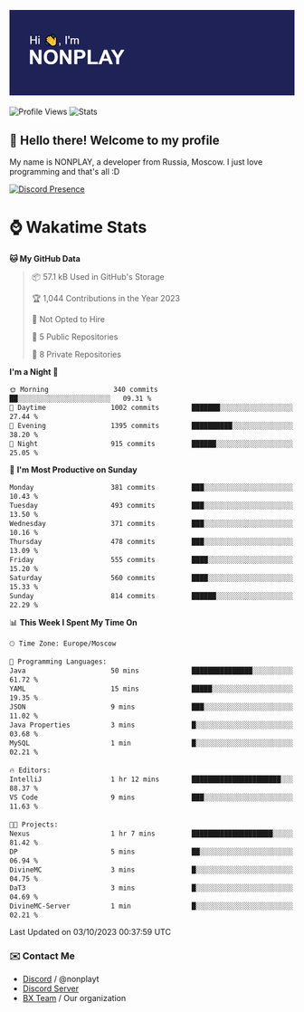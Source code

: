 ![Discord Presence](./header.png)
<br></br>
![Profile Views](https://komarev.com/ghpvc/?username=NONPLAYT&color=blue&style=for-the-badge)
![Stats](https://img.shields.io/badge/0%25-OPTIMIZED-orange?style=for-the-badge)


## :wave: Hello there! Welcome to my profile

My name is NONPLAY, a developer from Russia, Moscow. I just love programming and that's all :D

[![Discord Presence](https://lanyard.cnrad.dev/api/597087584090587177?showDisplayName=true)](https://discord.com/users/597087584090587177) 

# ⌚ Wakatime Stats

<!--START_SECTION:waka-->
**🐱 My GitHub Data** 

> 📦 57.1 kB Used in GitHub's Storage 
 > 
> 🏆 1,044 Contributions in the Year 2023
 > 
> 🚫 Not Opted to Hire
 > 
> 📜 5 Public Repositories 
 > 
> 🔑 8 Private Repositories 
 > 
**I'm a Night 🦉** 

```text
🌞 Morning                340 commits         ██░░░░░░░░░░░░░░░░░░░░░░░   09.31 % 
🌆 Daytime                1002 commits        ███████░░░░░░░░░░░░░░░░░░   27.44 % 
🌃 Evening                1395 commits        ██████████░░░░░░░░░░░░░░░   38.20 % 
🌙 Night                  915 commits         ██████░░░░░░░░░░░░░░░░░░░   25.05 % 
```
📅 **I'm Most Productive on Sunday** 

```text
Monday                   381 commits         ███░░░░░░░░░░░░░░░░░░░░░░   10.43 % 
Tuesday                  493 commits         ███░░░░░░░░░░░░░░░░░░░░░░   13.50 % 
Wednesday                371 commits         ███░░░░░░░░░░░░░░░░░░░░░░   10.16 % 
Thursday                 478 commits         ███░░░░░░░░░░░░░░░░░░░░░░   13.09 % 
Friday                   555 commits         ████░░░░░░░░░░░░░░░░░░░░░   15.20 % 
Saturday                 560 commits         ████░░░░░░░░░░░░░░░░░░░░░   15.33 % 
Sunday                   814 commits         ██████░░░░░░░░░░░░░░░░░░░   22.29 % 
```


📊 **This Week I Spent My Time On** 

```text
🕑︎ Time Zone: Europe/Moscow

💬 Programming Languages: 
Java                     50 mins             ███████████████░░░░░░░░░░   61.72 % 
YAML                     15 mins             █████░░░░░░░░░░░░░░░░░░░░   19.35 % 
JSON                     9 mins              ███░░░░░░░░░░░░░░░░░░░░░░   11.02 % 
Java Properties          3 mins              █░░░░░░░░░░░░░░░░░░░░░░░░   03.68 % 
MySQL                    1 min               █░░░░░░░░░░░░░░░░░░░░░░░░   02.21 % 

🔥 Editors: 
IntelliJ                 1 hr 12 mins        ██████████████████████░░░   88.37 % 
VS Code                  9 mins              ███░░░░░░░░░░░░░░░░░░░░░░   11.63 % 

🐱‍💻 Projects: 
Nexus                    1 hr 7 mins         ████████████████████░░░░░   81.42 % 
DP                       5 mins              ██░░░░░░░░░░░░░░░░░░░░░░░   06.94 % 
DivineMC                 3 mins              █░░░░░░░░░░░░░░░░░░░░░░░░   04.75 % 
DaT3                     3 mins              █░░░░░░░░░░░░░░░░░░░░░░░░   04.69 % 
DivineMC-Server          1 min               █░░░░░░░░░░░░░░░░░░░░░░░░   02.21 % 
```


 Last Updated on 03/10/2023 00:37:59 UTC
<!--END_SECTION:waka-->

### ✉️ Contact Me

- [Discord](https://discord.com/users/597087584090587177) / @nonplayt
- [Discord Server](https://discord.gg/p7cxhw7E2M)
- [BX Team](https://github.com/BX-Team) / Our organization
